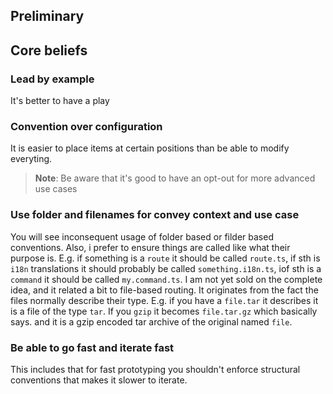 ## Preliminary

## Core beliefs
### Lead by example
It's better to have a play 


### Convention over configuration 
It is easier to place items at certain positions than be able to modify everyting. 

> **Note**: Be aware that it's good to have an opt-out for more advanced use cases

### Use folder and filenames for convey context and use case
You will see inconsequent usage of folder based or filder based conventions. Also, i prefer to ensure things are called like what their purpose is. E.g. if something is a `route` it should be called `route.ts`, if sth is `i18n` translations it should probably be called `something.i18n.ts`, iof sth is a `command` it should be called `my.command.ts`. I am not yet sold on the complete idea, and it related a bit to file-based routing. It originates from the fact the files normally describe their type. E.g. if you have a `file.tar` it describes it is a file of the type `tar`. If you `gzip` it becomes `file.tar.gz` which basically says. and it is a gzip encoded tar archive of the original named `file`. 


### Be able to go fast and iterate fast 
This includes that for fast prototyping you shouldn't enforce structural conventions that makes it slower to iterate.